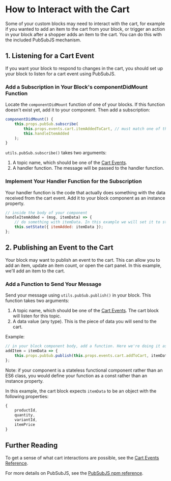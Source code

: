 # How to Interact with the Cart

Some of your custom blocks may need to interact with the cart, for example if you wanted to add an item to the cart from your block, or trigger an action in your block after a shopper adds an item to the cart. You can do this with the included PubSubJS mechanism.

## 1. Listening for a Cart Event

If you want your block to respond to changes in the cart, you should set up your block to listen for a cart event using PubSubJS.

### Add a Subscription in Your Block's componentDidMount Function

Locate the `componentDidMount` function of one of your blocks. If this function doesn't exist yet, add it to your component. Then add a subscription:

```js
componentDidMount() {
    this.props.pubSub.subscribe(
        this.props.events.cart.itemAddedToCart, // must match one of the cart events
        this.handleItemAdded
    );
}
```

`utils.pubSub.subscribe()` takes two arguments:

1. A topic name, which should be one of the [Cart Events](/references/cart-events/README.md).
2. A handler function. The message will be passed to the handler function.

### Implement Your Handler Function for the Subscription

Your handler function is the code that actually does something with the data received from the cart event. Add it to your block component as an instance property.

```js
// inside the body of your component
handleItemAdded = (msg, itemData) => {
    // do something with itemData. In this example we will set it to state.
    this.setState({ itemAdded: itemData });
};
```

## 2. Publishing an Event to the Cart

Your block may want to publish an event to the cart. This can allow you to add an item, update an item count, or open the cart panel. In this example, we'll add an item to the cart.

### Add a Function to Send Your Message

Send your message using `utils.pubSub.publish()` in your block. This function takes two arguments:

1. A topic name, which should be one of the [Cart Events](/references/cart-events/README.md). The cart block will listen for this topic.
2. A data value (any type). This is the piece of data you will send to the cart.

Example:

```js
// in your block component body, add a function. Here we're doing it as an instance property because this component is a class.
addItem = itemData => {
    this.props.pubSub.publish(this.props.events.cart.addToCart, itemData);
};
```

Note: if your component is a stateless functional component rather than an ES6 class, you would define your function as a const rather than an instance property.

In this example, the cart block expects `itemData` to be an object with the following properties:

```js
{
    productId,
    quantity,
    variantId,
    itemPrice
}
```

## Further Reading

To get a sense of what cart interactions are possible, see the [Cart Events Reference](/references/cart-events/README.md).

For more details on PubSubJS, see the [PubSubJS npm reference](https://www.npmjs.com/package/pubsub-js).
